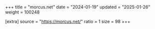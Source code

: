 +++
title = "morcus.net"
date = "2024-01-19"
updated = "2025-01-26"
weight = 100248

[extra]
source = "https://morcus.net/"
ratio = 1
size = 98
+++
